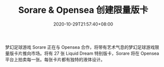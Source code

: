 ﻿---
title: "Sorare & Opensea 创建限量版卡"
date: 2020-10-29T21:57:40+08:00
lastmod: 2020-10-29T16:45:40+08:00
draft: false
authors: ["Lara"]
description: "梦幻足球游戏 Sorare 正在与 Opensea 合作，将带有艺术气息的梦幻足球游戏限量版卡片推向市场。将有 27 张 Liquid Dream 特别版卡，Sorare 将在 Opensea 平台上拍卖每一张。每张卡片都有独特的液体设计。"
featuredImage: "sorare-opensea-create-limited-edition-cards.png"
tags: ["Virtual World","虚拟世界","Play to Earn"]
categories: ["news"]
news: ["虚拟世界"]
weight: 
lightgallery: true
pinned: false
recommend: false
recommend1: false
---

梦幻足球游戏 Sorare 正在与 Opensea 合作，将带有艺术气息的梦幻足球游戏限量版卡片推向市场。将有 27 张 Liquid Dream 特别版卡，Sorare 将在 Opensea 平台上拍卖每一张。每张卡片都有独特的液体设计。

<!--more-->

